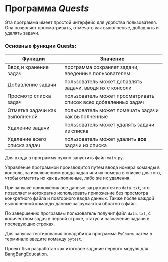 # Программа _Quests_

Эта программа имеет простой интерфейс
для удобства пользователя.
Она позволяет просматривать, отмечать как
выполненые, добавлять и удалять задачи.

### Основные функции **Quests**:
| Функции                       | Значение                                                       |
|-------------------------------|----------------------------------------------------------------|
| Ввод и хранение задач         | программа сохраняет задачи, введенные пользователем            |
| Добавление задачи             | пользователь может добавлять задачи, вводя их с консоли        |
| Просмотр списка задач         | пользователь может просматривать список всех добавленных задач |
| Отметка задачи как выполненой | пользователь может помечать задачи как выполненные             |
| Удаление задачи               | пользователь может удалять задачи из списка                    |
| Удаление всего списка задач   | пользователь может удалить **все** задачи из списка            |

Для входа в программу нужно запустить файл `main.py`.

Управление программой производится путем ввода
номера команды в консоль, за исключением ввода
задач или их номера в списке для того, чтобы 
отметить их как выполненые, либо же их удаления.

При запуске приложения все данные загружаются 
из `data.txt`, что позволяет многократно 
использовать приложение без просмотра конкретного 
файла и повторного ввода данных. Также после 
каждой выполненной команды данные загружаются
обратно в файл.

По завершению программы пользователь получит
файл `data.txt`, с количеством задач в 
первой строке, статус и назначение задачи в
последующих строках.

Для запуска тестирования понадобится программа `PyCharm`, 
затем в терминале введите команду `pytest`.

Проект был разработан как итоговое задание первого
модуля для BangBangEducation.
